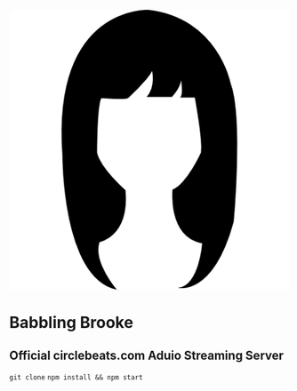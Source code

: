![Screenshot](brooke.png)
# Babbling Brooke
## Official circlebeats.com  Aduio Streaming Server
`git clone`
`npm install && npm start`
